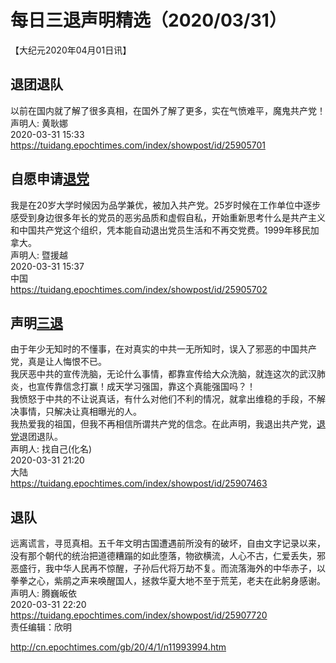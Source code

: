 # 每日三退声明精选（2020/03/31）
  
  
【大纪元2020年04月01日讯】  
## 退团退队  
以前在国内就了解了很多真相，在国外了解了更多，实在气愤难平，魔鬼共产党！  
声明人: 黄耿娜  
2020-03-31 15:33  
https://tuidang.epochtimes.com/index/showpost/id/25905701  
## 自愿申请<a href="http://cn.epochtimes.com/gb/tag/%E9%80%80%E5%85%9A.html">退党</a>  
我是在20岁大学时候因为品学兼优，被加入共产党。25岁时候在工作单位中逐步感受到身边很多年长的党员的恶劣品质和虚假自私，开始重新思考什么是共产主义和中国共产党这个组织，凭本能自动退出党员生活和不再交党费。1999年移民加拿大。  
声明人: 暨援越  
2020-03-31 15:37  
中国  
https://tuidang.epochtimes.com/index/showpost/id/25905702  
## 声明<a href="http://cn.epochtimes.com/gb/tag/%E4%B8%89%E9%80%80.html">三退</a>  
由于年少无知时的不懂事，在对真实的中共一无所知时，误入了邪恶的中国共产党，真是让人悔恨不已。  
我厌恶中共的宣传洗脑，无论什么事情，都靠宣传给大众洗脑，就连这次的武汉肺炎，也宣传靠信念打赢！成天学习强国，靠这个真能强国吗？！  
我愤怒于中共的不让说真话，有什么对他们不利的情况，就拿出维稳的手段，不解决事情，只解决让真相曝光的人。  
我热爱我的祖国，但我不再相信所谓共产党的信念。在此声明，我退出共产党，<a href="http://cn.epochtimes.com/gb/tag/%E9%80%80%E5%85%9A.html">退党</a>退团退队。  
声明人: 找自己(化名)  
2020-03-31 21:20  
大陆  
https://tuidang.epochtimes.com/index/showpost/id/25907463  
## 退队  
远离谎言，寻觅真相。五千年文明古国遭遇前所没有的破坏，自由文字记录以来，没有那个朝代的统治把道德糟蹋的如此堕落，物欲横流，人心不古，仁爱丢失，邪恶盛行，我中华人民再不惊醒，子孙后代将万劫不复。而流落海外的中华赤子，以拳拳之心，紫鹃之声来唤醒国人，拯救华夏大地不至于荒芜，老夫在此躬身感谢。  
声明人: 腾巍皈依  
2020-03-31 22:20  
https://tuidang.epochtimes.com/index/showpost/id/25907720  
责任编辑：欣明  
  
  
  
http://cn.epochtimes.com/gb/20/4/1/n11993994.htm
